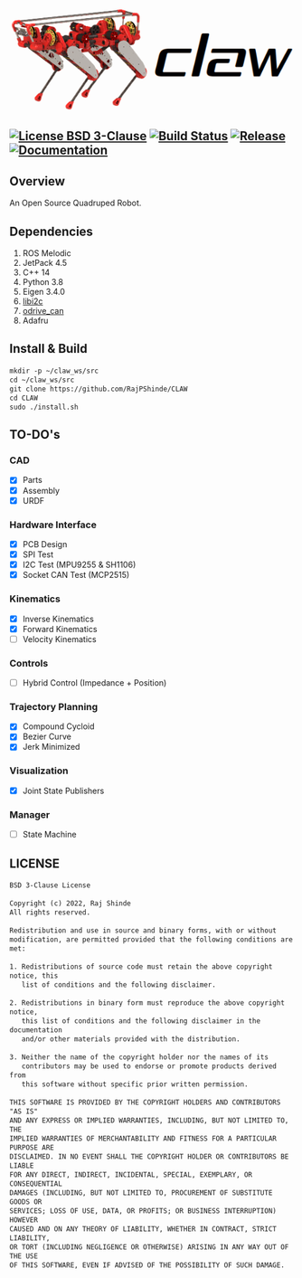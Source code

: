 <img src="assets/claw.png" width="510"/>

[![License BSD 3-Clause](https://img.shields.io/badge/License-BSD%203--Clause-blue.svg)](https://github.com/RajPShinde/CLAW/blob/master/LICENSE)
[![Build Status](https://travis-ci.org/RajPShinde/CLAW.svg?branch=master)](https://travis-ci.org/RajPShinde/CLAW)
[![Release](https://img.shields.io/badge/release-0.0.0-green)](https://github.com/RajPShinde/CLAW/releases)
[![Documentation](https://img.shields.io/badge/docs-unknown-lightgrey)](https://github.com/RajPShinde/CLAW/docs)
---

## Overview
An Open Source Quadruped Robot.

## Dependencies
1. ROS Melodic
2. JetPack 4.5
3. C++ 14
4. Python 3.8
5. Eigen 3.4.0
6. [libi2c](https://github.com/amaork/libi2c)
7. [odrive_can](https://github.com/swankun/odrive_can)
8. Adafru

## Install & Build
```
mkdir -p ~/claw_ws/src
cd ~/claw_ws/src
git clone https://github.com/RajPShinde/CLAW
cd CLAW
sudo ./install.sh
```

## TO-DO's
### CAD
- [x] Parts
- [x] Assembly
- [x] URDF
### Hardware Interface
- [x] PCB Design
- [x] SPI Test
- [x] I2C Test (MPU9255 & SH1106)
- [x] Socket CAN Test (MCP2515)
### Kinematics
- [x] Inverse Kinematics
- [x] Forward Kinematics
- [ ] Velocity Kinematics
### Controls
- [ ] Hybrid Control (Impedance + Position)
### Trajectory Planning
- [x] Compound Cycloid
- [x] Bezier Curve
- [x] Jerk Minimized
### Visualization
- [x] Joint State Publishers
### Manager
- [ ] State Machine

## LICENSE
```
BSD 3-Clause License

Copyright (c) 2022, Raj Shinde
All rights reserved.

Redistribution and use in source and binary forms, with or without
modification, are permitted provided that the following conditions are met:

1. Redistributions of source code must retain the above copyright notice, this
   list of conditions and the following disclaimer.

2. Redistributions in binary form must reproduce the above copyright notice,
   this list of conditions and the following disclaimer in the documentation
   and/or other materials provided with the distribution.

3. Neither the name of the copyright holder nor the names of its
   contributors may be used to endorse or promote products derived from
   this software without specific prior written permission.

THIS SOFTWARE IS PROVIDED BY THE COPYRIGHT HOLDERS AND CONTRIBUTORS "AS IS"
AND ANY EXPRESS OR IMPLIED WARRANTIES, INCLUDING, BUT NOT LIMITED TO, THE
IMPLIED WARRANTIES OF MERCHANTABILITY AND FITNESS FOR A PARTICULAR PURPOSE ARE
DISCLAIMED. IN NO EVENT SHALL THE COPYRIGHT HOLDER OR CONTRIBUTORS BE LIABLE
FOR ANY DIRECT, INDIRECT, INCIDENTAL, SPECIAL, EXEMPLARY, OR CONSEQUENTIAL
DAMAGES (INCLUDING, BUT NOT LIMITED TO, PROCUREMENT OF SUBSTITUTE GOODS OR
SERVICES; LOSS OF USE, DATA, OR PROFITS; OR BUSINESS INTERRUPTION) HOWEVER
CAUSED AND ON ANY THEORY OF LIABILITY, WHETHER IN CONTRACT, STRICT LIABILITY,
OR TORT (INCLUDING NEGLIGENCE OR OTHERWISE) ARISING IN ANY WAY OUT OF THE USE
OF THIS SOFTWARE, EVEN IF ADVISED OF THE POSSIBILITY OF SUCH DAMAGE.
```